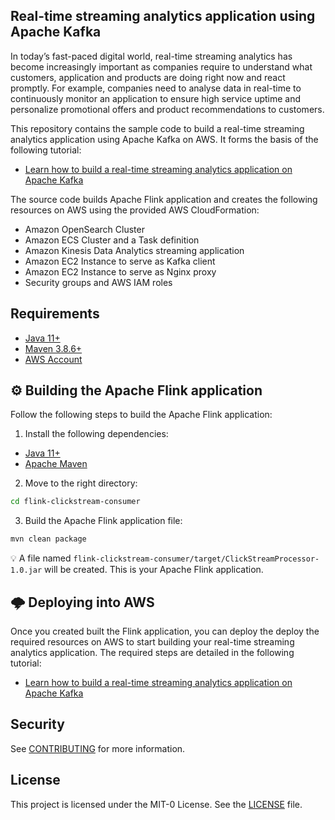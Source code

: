 ## Real-time streaming analytics application using Apache Kafka

In today’s fast-paced digital world, real-time streaming analytics has become increasingly important as companies require to understand what customers, application and products are doing right now and react promptly. For example, companies need to analyse data in real-time to continuously monitor an application to ensure high service uptime and personalize promotional offers and product recommendations to customers. 

This repository contains the sample code to build a real-time streaming analytics application using Apache Kafka on AWS. It forms the basis of the following tutorial:
* [Learn how to build a real-time streaming analytics application on Apache Kafka](https://www.buildon.aws/posts/building-real-time-streaming-analytics-application-on-apache-kafka)

The source code builds Apache Flink application and creates the following resources on AWS using the provided AWS CloudFormation:
* Amazon OpenSearch Cluster
* Amazon ECS Cluster and a Task definition
* Amazon Kinesis Data Analytics streaming application
* Amazon EC2 Instance to serve as Kafka client
* Amazon EC2 Instance to serve as Nginx proxy 
* Security groups and AWS IAM roles 

## Requirements

* [Java 11+](https://openjdk.org/install)
* [Maven 3.8.6+](https://maven.apache.org/download.cgi)
* [AWS Account](https://aws.amazon.com/resources/create-account)

## ⚙️ Building the Apache Flink application

Follow the following steps to build the Apache Flink application:

1. Install the following dependencies:

- [Java 11+](https://openjdk.java.net)
- [Apache Maven](https://maven.apache.org)

2. Move to the right directory:

```bash
cd flink-clickstream-consumer
```

3. Build the Apache Flink application file:

```bash
mvn clean package
```

💡 A file named `flink-clickstream-consumer/target/ClickStreamProcessor-1.0.jar` will be created. This is your Apache Flink application.

## 🌩 Deploying into AWS

Once you created built the Flink application, you can deploy the deploy the required resources on AWS to start building your real-time streaming analytics application. The required steps are detailed in the following tutorial:
* [Learn how to build a real-time streaming analytics application on Apache Kafka](https://www.buildon.aws/posts/building-real-time-streaming-analytics-application-on-apache-kafka)


## Security

See [CONTRIBUTING](CONTRIBUTING.md#security-issue-notifications) for more information.

## License

This project is licensed under the MIT-0 License. See the [LICENSE](./LICENSE) file.
